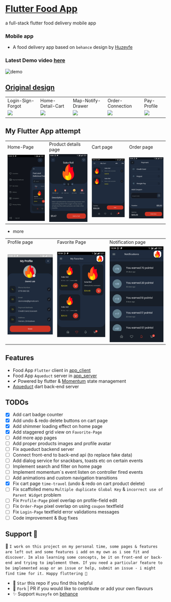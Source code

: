 # [Flutter Food App](https://www.behance.net/gallery/108452151/Food-Delivery-App-UI-Kit)
a full-stack flutter food delivery mobile app

### Mobile app
- A food delivery app based on `behance` design by [Huzeyfe](https://www.behance.net/gallery/108452151/Food-Delivery-App-UI-Kit)

### Latest Demo video [here](demo/vid.mp4)
![demo](demo/vid.gif)

## [Original design](https://www.behance.net/gallery/108452151/Food-Delivery-App-UI-Kit)
<table>
   <tr>
      <td> Login-Sign-Forgot</td>
      <td> Home-Detail-Cart</td>
      <td> Map-Notify-Drawer</td>
      <td> Order-Connection</td>
      <td> Pay-Profile</td>
   </tr>
   <tr>
      <td><img src="demo/ui/login_signup_forgot-pwd.jpg"></td>
      <td><img src="demo/ui/home-detail-cart.jpg"></td>
      <td><img src="demo/ui/map-notify-drawer.jpg"></td>
      <td><img src="demo/ui/order-no_conn.jpg"></td>
      <td><img src="demo/ui/pay-profile.jpg"></td>
   </tr>
</table>

## My Flutter App attempt
<table>
   <tr>
      <td> Home-Page</td>
      <td> Product details page</td>
      <td> Cart page</td>
      <td> Order page</td>
   </tr>
   <tr>
      <td><img src="demo/menu.png"></td>
      <td><img src="demo/details-page.png"></td>
      <td><img src="demo/cart.png"></td>
      <td><img src="demo/order.png"></td>
   </tr>
</table>

- more
<table>
   <tr>
      <td> Profile page</td>
      <td> Favorite Page</td>
      <td> Notification page</td>
   </tr>
   <tr>
      <td><img src="demo/profile.png"></td>
      <td><img src="demo/fav-page.png"></td>
      <td><img src="demo/notifications.png"></td>
   </tr>
</table>

## Features
- Food App `Flutter` client in [app_client](app_client/lib)
- Food App `Aqueduct` server in [app_server](app_server/lib)
- ✔ Powered by flutter & [Momentum](https://xamdev.gq/momentum/) state management
- [Aqueduct](https://aqueduct.io/) dart back-end server

## TODOs
- [x] Add cart badge counter
- [x] Add undo & redo delete buttons on cart page
- [x] Add shimmer loading effect on home page
- [x] Add staggered grid view on `Favorite-Page` 
- [ ] Add more app pages
- [ ] Add proper products images and profile avatar
- [ ] Fix aqueduct backend server
- [ ] Connect front-end to back-end api (to replace fake data)
- [ ] Add dialog service for snackbars, toasts etc on certain events
- [ ] Implement search and filter on home page
- [ ] Implement momentum`s event listen on controller fired events
- [ ] Add animations and custom navigation transitions
- [x] Fix cart page `time-travel` (undo & redo on cart product delete)
- [ ] Fix scaffolled menu `Multiple duplicate Global Key` & `incorrect use of Parent Widget` problem
- [ ] Fix `Profile-Page` pixel overlap on profile-field edit
- [ ] Fix `Order-Page` pixel overlap on using `coupon` textfield
- [ ] Fix `Login-Page` textfield error validations messages
- [ ] Code improvement & Bug fixes

## Support 🎉
📌 ```I work on this project on my personal time, some pages & features are left out and some features i add on my own as i see fit and discover.
Im also learning some concepts, be it on front-end or back-end and trying to implement them.
 If you need a particular feature to be implemented asap or an issue or help, submit an issue - i might find time for it. Happy fluttering 🎈```
- 🌟 `Star` this repo if you find this helpful
- 🔱 `Fork` | PR if you would like to contribute or add your own flavours
- ✨ Support `Huzeyfe` on [behance](https://www.behance.net/huzeyfeb)
